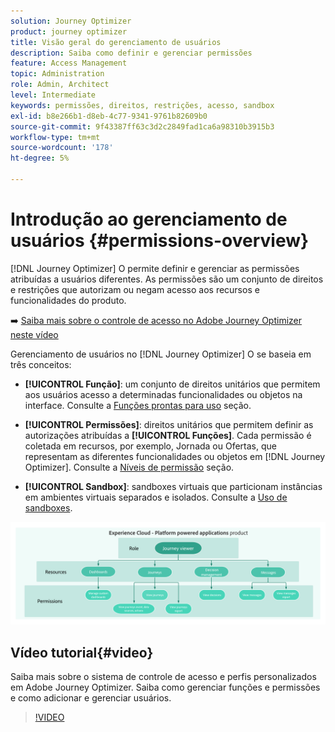 ```yaml
---
solution: Journey Optimizer
product: journey optimizer
title: Visão geral do gerenciamento de usuários
description: Saiba como definir e gerenciar permissões
feature: Access Management
topic: Administration
role: Admin, Architect
level: Intermediate
keywords: permissões, direitos, restrições, acesso, sandbox
exl-id: b8e266b1-d8eb-4c77-9341-9761b82609b0
source-git-commit: 9f43387ff63c3d2c2849fad1ca6a98310b3915b3
workflow-type: tm+mt
source-wordcount: '178'
ht-degree: 5%

---
```


# Introdução ao gerenciamento de usuários {#permissions-overview}

[!DNL Journey Optimizer] O permite definir e gerenciar as permissões atribuídas a usuários diferentes. As permissões são um conjunto de direitos e restrições que autorizam ou negam acesso aos recursos e funcionalidades do produto.

➡️ [Saiba mais sobre o controle de acesso no Adobe Journey Optimizer neste vídeo](#video)

Gerenciamento de usuários no [!DNL Journey Optimizer] O se baseia em três conceitos:

* **[!UICONTROL Função]**: um conjunto de direitos unitários que permitem aos usuários acesso a determinadas funcionalidades ou objetos na interface. Consulte a [Funções prontas para uso](ootb-product-profiles.md) seção.

* **[!UICONTROL Permissões]**: direitos unitários que permitem definir as autorizações atribuídas a **[!UICONTROL Funções]**. Cada permissão é coletada em recursos, por exemplo, Jornada ou Ofertas, que representam as diferentes funcionalidades ou objetos em [!DNL Journey Optimizer]. Consulte a [Níveis de permissão](high-low-permissions.md) seção.

* **[!UICONTROL Sandbox]**: sandboxes virtuais que particionam instâncias em ambientes virtuais separados e isolados. Consulte a [Uso de sandboxes](sandboxes.md).

![](assets/do-not-localize/permissions_2.png)

## Vídeo tutorial{#video}

Saiba mais sobre o sistema de controle de acesso e perfis personalizados em Adobe Journey Optimizer. Saiba como gerenciar funções e permissões e como adicionar e gerenciar usuários.

>[!VIDEO](https://video.tv.adobe.com/v/333998?quality=12)